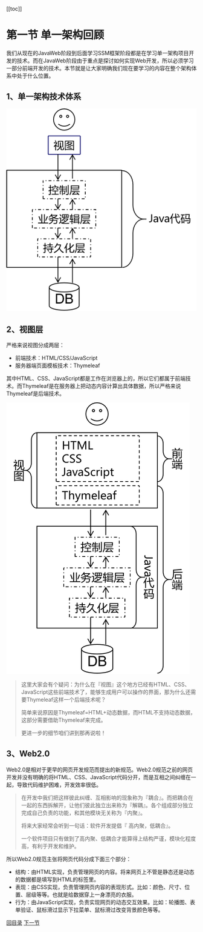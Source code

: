 [[toc]]

# 第一节 单一架构回顾

我们从现在的JavaWeb阶段到后面学习SSM框架阶段都是在学习单一架构项目开发的技术。而在JavaWeb阶段由于重点是探讨如何实现Web开发，所以必须学习一部分前端开发的技术。本节就是让大家明确我们现在要学习的内容在整个架构体系中处于什么位置。



## 1、单一架构技术体系

![./images](./images/img001.png)



## 2、视图层

严格来说视图分成两层：

- 前端技术：HTML/CSS/JavaScript
- 服务器端页面模板技术：Thymeleaf

其中HTML、CSS、JavaScript都是工作在浏览器上的，所以它们都属于前端技术。而Thymeleaf是在服务器上把动态内容计算出具体数据，所以严格来说Thymeleaf是后端技术。

![./images](./images/img002.png)

> 这里大家会有个疑问：为什么在『视图』这个地方已经有HTML、CSS、JavaScript这些前端技术了，能够生成用户可以操作的界面，那为什么还需要Thymeleaf这样一个后端技术呢？
>
> 简单来说原因是Thymeleaf=HTML+动态数据，而HTML不支持动态数据，这部分需要借助Thymeleaf来完成。
>
> 更进一步的细节咱们讲到那再说啦！



## 3、Web2.0

Web2.0是相对于更早的网页开发规范而提出的新规范。Web2.0规范之前的网页开发并没有明确的将HTML、CSS、JavaScript代码分开，而是互相之间纠缠在一起，导致代码维护困难，开发效率很低。

> 在开发中我们把这样彼此纠缠、互相影响的现象称为『耦合』。而把耦合在一起的东西拆解开，让他们彼此独立出来称为『解耦』。各个组成部分独立完成自己负责的功能，和其他模块无关称为『内聚』。
>
> 将来大家经常会听到一句话：软件开发提倡『 高内聚，低耦合』。
>
> 一个软件项目只有做到了高内聚、低耦合才能算得上结构严谨，模块化程度高，有利于开发和维护。

所以Web2.0规范主张将网页代码分成下面三个部分：

- 结构：由HTML实现，负责管理网页的内容。将来网页上不管是静态还是动态的数据都是填写到HTML的标签里。
- 表现：由CSS实现，负责管理网页内容的表现形式。比如：颜色、尺寸、位置、层级等等。也就是给数据穿上一身漂亮的衣服。
- 行为：由JavaScript实现，负责实现网页的动态交互效果。比如：轮播图、表单验证、鼠标滑过显示下拉菜单、鼠标滑过改变背景颜色等等。



[回目录](index.html) [下一节](verse02.html)